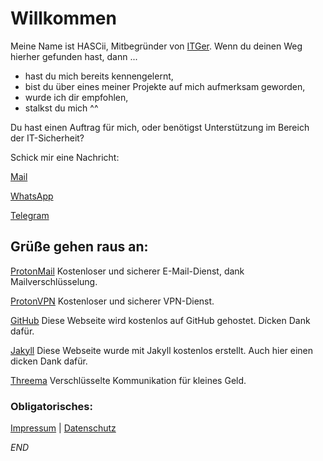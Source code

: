 # Willkommen

Meine Name ist HASCii, Mitbegründer von [ITGer](https://itger.de/).
Wenn du deinen Weg hierher gefunden hast, dann ...

- hast du mich bereits kennengelernt,
- bist du über eines meiner Projekte auf mich aufmerksam geworden,
- wurde ich dir empfohlen,
- stalkst du mich ^^

Du hast einen Auftrag für mich, oder benötigst Unterstützung im Bereich der IT-Sicherheit?

Schick mir eine Nachricht:

[Mail](mailto:security@hascii.de)

[WhatsApp](https://wa.me/491747582100)

[Telegram](https://telegram.me/ITGerDE)


## Grüße gehen raus an:

[ProtonMail](https://protonmail.com/de/) 
Kostenloser und sicherer E-Mail-Dienst, dank Mailverschlüsselung.

[ProtonVPN](https://protonvpn.com/de/)
Kostenloser und sicherer VPN-Dienst.

[GitHub](https://github.com/)
Diese Webseite wird kostenlos auf GitHub gehostet. Dicken Dank dafür.

[Jakyll](https://jekyllrb.com)
Diese Webseite wurde mit Jakyll kostenlos erstellt. Auch hier einen dicken Dank dafür.

[Threema](https://threema.ch/de)
Verschlüsselte Kommunikation für kleines Geld.


### Obligatorisches:

[Impressum](https://itrk.legal/uAj.8V.pqL.html?imp=1) | [Datenschutz](https://itrk.legal/uAj.8V.pqL.html)

_END_

